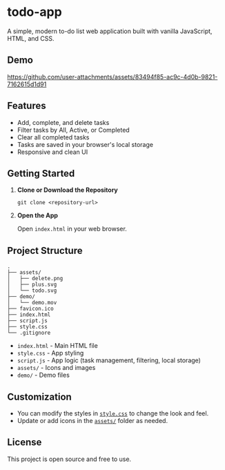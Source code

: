 # todo-app

A simple, modern to-do list web application built with vanilla JavaScript, HTML, and CSS.

## Demo

https://github.com/user-attachments/assets/83494f85-ac9c-4d0b-9821-7162615d1d91

## Features

- Add, complete, and delete tasks
- Filter tasks by All, Active, or Completed
- Clear all completed tasks
- Tasks are saved in your browser's local storage
- Responsive and clean UI

## Getting Started

1. **Clone or Download the Repository**

    ```
    git clone <repository-url>
    ```

2. **Open the App**

    Open `index.html` in your web browser.

## Project Structure

```
.
├── assets/
│   ├── delete.png
│   ├── plus.svg
│   └── todo.svg
├── demo/
│   └── demo.mov
├── favicon.ico
├── index.html
├── script.js
├── style.css
└── .gitignore
```

- `index.html` - Main HTML file
- `style.css` - App styling
- `script.js` - App logic (task management, filtering, local storage)
- `assets/` - Icons and images
- `demo/` - Demo files

## Customization

- You can modify the styles in [`style.css`](style.css) to change the look and feel.
- Update or add icons in the [`assets/`](assets/) folder as needed.

## License

This project is open source and free to use.
